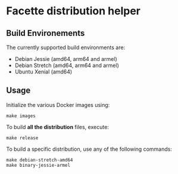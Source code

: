 Facette distribution helper
===========================

Build Environements
-------------------

The currently supported build environments are:

 * Debian Jessie (amd64, arm64 and armel)
 * Debian Stretch (amd64, arm64 and armel)
 * Ubuntu Xenial (amd64)

Usage
-----

Initialize the various Docker images using:

    make images

To build **all the distribution** files, execute:

    make release

To build a specific distribution, use any of the following commands:

    make debian-stretch-amd64
    make binary-jessie-armel
